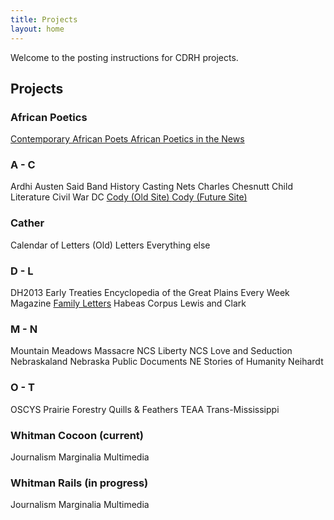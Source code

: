 ```yaml
---
title: Projects
layout: home
---
```


<link rel="stylesheet" href="{{ 'assets/css/style.css' | relative_url }}"/>

<p>Welcome to the posting instructions for CDRH projects.</p>

<h2>Projects</h2>

<h3>African Poetics</h3>

<div class="projects">
  <a href="{{ 'projects/ap_cap' | relative_url }}">
    Contemporary African Poets
  </a>
  <a href="{{ 'projects/ap_news' | relative_url }}">
    African Poetics in the News
  </a>
</div>

<h3>A - C</h3>

<div class="projects">
  <span>Ardhi</span>
  <span>Austen Said</span>
  <span>Band History</span>
  <span>Casting Nets</span>
  <span>Charles Chesnutt</span>
  <span>Child Literature</span>
  <span>Civil War DC</span>
  <a href="{{ 'projects/cody_old' | relative_url }}">
    Cody (Old Site)
  </a>
  <a href="{{ 'projects/cody' | relative_url }}">
    Cody (Future Site)
  </a>
</div>

<h3>Cather</h3>
<div class="projects">
  <span>Calendar of Letters (Old)</span>
  <span>Letters</span>
  <span>Everything else</span>
</div>

<h3>D - L</h3>
<div class="projects">
  <span>DH2013</span>
  <span>Early Treaties</span>
  <span>Encyclopedia of the Great Plains</span>
  <span>Every Week Magazine</span>
  <a href="{{ 'projects/family_letters' | relative_url }}">Family Letters</a>
  <span>Habeas Corpus</span>
  <span>Lewis and Clark</span>
</div>

<h3>M - N</h3>
<div class="projects">
  <span>Mountain Meadows Massacre</span>
  <span>NCS Liberty</span>
  <span>NCS Love and Seduction</span>
  <span>Nebraskaland</span>
  <span>Nebraska Public Documents</span>
  <span>NE Stories of Humanity</span>
  <span>Neihardt</span>
</div>

<h3>O - T</h3>
<div class="projects">
  <span>OSCYS</span>
  <span>Prairie Forestry</span>
  <span>Quills & Feathers</span>
  <span>TEAA</span>
  <span>Trans-Mississippi</span>
</div>

<h3>Whitman Cocoon (current)</h3>

<div class="projects">
  <span>Journalism</span>
  <span>Marginalia</span>
  <span>Multimedia</span>
</div>

<h3>Whitman Rails (in progress)</h3>
<div class="projects">
  <span>Journalism</span>
  <span>Marginalia</span>
  <span>Multimedia</span>
</div>
